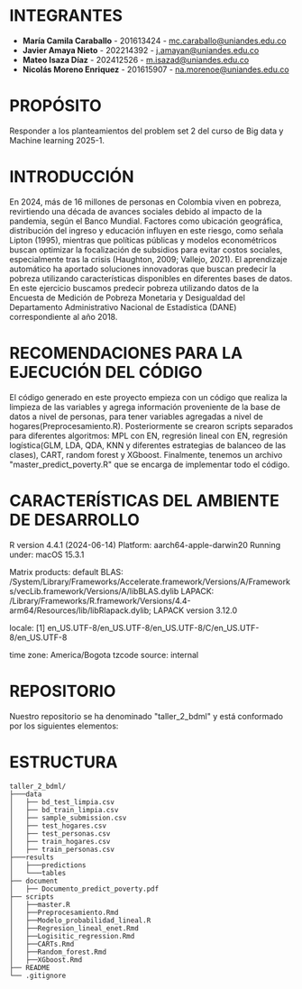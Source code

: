 # INTEGRANTES 
- **María Camila Caraballo** - 201613424 - mc.caraballo@uniandes.edu.co  
- **Javier Amaya Nieto** - 202214392 - j.amayan@uniandes.edu.co  
- **Mateo Isaza Díaz** - 202412526 - m.isazad@uniandes.edu.co  
- **Nicolás Moreno Enriquez** - 201615907 - na.morenoe@uniandes.edu.co  

# PROPÓSITO
Responder a los planteamientos del problem set 2 del curso de Big data y Machine learning 2025-1. 

# INTRODUCCIÓN
En 2024, más de 16 millones de personas en Colombia viven en pobreza, revirtiendo una década de avances sociales debido al impacto de la pandemia, según el Banco Mundial. Factores como ubicación geográfica, distribución del ingreso y educación influyen en este riesgo, como señala Lipton (1995), mientras que políticas públicas y modelos econométricos buscan optimizar la focalización de subsidios para evitar costos sociales, especialmente tras la crisis (Haughton, 2009; Vallejo, 2021). El aprendizaje automático ha aportado soluciones innovadoras que buscan predecir la pobreza utilizando características disponibles en diferentes bases de datos. En este ejercicio buscamos predecir pobreza utilizando datos de la Encuesta de Medición de Pobreza Monetaria y Desigualdad del Departamento Administrativo Nacional de Estadística (DANE) correspondiente al año 2018.  

# RECOMENDACIONES PARA LA EJECUCIÓN DEL CÓDIGO
El código generado en este proyecto empieza con un código que realiza la limpieza de las variables y agrega información proveniente de la base de datos a nivel de personas, para tener variables agregadas a nivel de hogares(Preprocesamiento.R). Posteriormente se crearon scripts separados para diferentes algoritmos: MPL con EN, regresión lineal con EN, regresión logística(GLM, LDA, QDA, KNN y diferentes estrategias de balanceo de las clases), CART, random forest y XGboost. Finalmente, tenemos un archivo "master_predict_poverty.R" que se encarga de implementar todo el código.     

# CARACTERÍSTICAS DEL AMBIENTE DE DESARROLLO
R version 4.4.1 (2024-06-14)
Platform: aarch64-apple-darwin20
Running under: macOS 15.3.1

Matrix products: default
BLAS:   /System/Library/Frameworks/Accelerate.framework/Versions/A/Frameworks/vecLib.framework/Versions/A/libBLAS.dylib 
LAPACK: /Library/Frameworks/R.framework/Versions/4.4-arm64/Resources/lib/libRlapack.dylib;  LAPACK version 3.12.0

locale:
[1] en_US.UTF-8/en_US.UTF-8/en_US.UTF-8/C/en_US.UTF-8/en_US.UTF-8

time zone: America/Bogota
tzcode source: internal

# REPOSITORIO
Nuestro repositorio se ha denominado "taller_2_bdml" y está conformado por los siguientes elementos:

# ESTRUCTURA
```plaintext
taller_2_bdml/
├───data
│   ├── bd_test_limpia.csv
│   ├── bd_train_limpia.csv
│   ├── sample_submission.csv
│   ├── test_hogares.csv
│   ├── test_personas.csv
│   ├── train_hogares.csv
│   ├── train_personas.csv
├───results
│   ├───predictions
│   └───tables
├── document
│   ├── Documento_predict_poverty.pdf
├── scripts
│   ├──master.R
│   ├──Preprocesamiento.Rmd
│   ├──Modelo_probabilidad_lineal.R
│   ├──Regresion_lineal_enet.Rmd
│   ├──Logisitic_regression.Rmd
│   ├──CARTs.Rmd
│   ├──Random_forest.Rmd
│   ├──XGboost.Rmd
├── README
└── .gitignore
```

